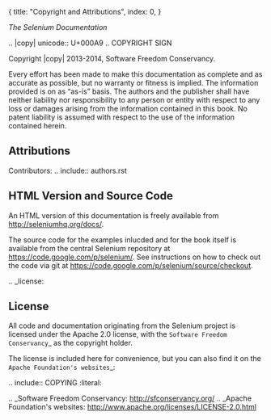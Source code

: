 {
  title: "Copyright and Attributions",
  index: 0,
}

*The Selenium Documentation*

.. |copy|   unicode:: U+000A9 .. COPYRIGHT SIGN

Copyright |copy| 2013-2014, Software Freedom Conservancy.

Every effort has been made to make this documentation as complete and
as accurate as possible, but no warranty or fitness is implied.  The
information provided is on as “as-is” basis.  The authors and the
publisher shall have neither liability nor responsibility to any
person or entity with respect to any loss or damages arising from the
information contained in this book.  No patent liability is assumed
with respect to the use of the information contained herein.

## Attributions

Contributors:
  .. include:: authors.rst

## HTML Version and Source Code

An HTML version of this documentation is freely available from
http://seleniumhq.org/docs/.

The source code for the examples inlucded and for the book itself is
available from the central Selenium repository at
https://code.google.com/p/selenium/.  See instructions on how to check
out the code via git at
https://code.google.com/p/selenium/source/checkout.

.. _license:

## License

All code and documentation originating from the Selenium project is
licensed under the Apache 2.0 license, with the `Software Freedom
Conservancy`_ as the copyright holder.

The license is included here for convenience, but you can also find it
on the `Apache Foundation's websites`_:

   .. include:: COPYING
      :literal:

.. _Software Freedom Conservancy: http://sfconservancy.org/
.. _Apache Foundation's websites: http://www.apache.org/licenses/LICENSE-2.0.html
